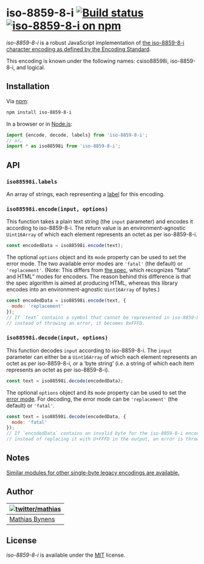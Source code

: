 # iso-8859-8-i [![Build status](https://github.com/mathiasbynens/iso-8859-8-i/workflows/run-checks/badge.svg)](https://github.com/mathiasbynens/iso-8859-8-i/actions?query=workflow%3Arun-checks) [![iso-8859-8-i on npm](https://img.shields.io/npm/v/iso-8859-8-i)](https://www.npmjs.com/package/iso-8859-8-i)

_iso-8859-8-i_ is a robust JavaScript implementation of [the iso-8859-8-i character encoding as defined by the Encoding Standard](https://encoding.spec.whatwg.org/#iso-8859-8-i).

This encoding is known under the following names: csiso88598i, iso-8859-8-i, and logical.

## Installation

Via [npm](https://www.npmjs.com/):

```bash
npm install iso-8859-8-i
```

In a browser or in [Node.js](https://nodejs.org/):

```js
import {encode, decode, labels} from 'iso-8859-8-i';
// or…
import * as iso88598i from 'iso-8859-8-i';
```

## API

### `iso88598i.labels`

An array of strings, each representing a [label](https://encoding.spec.whatwg.org/#label) for this encoding.

### `iso88598i.encode(input, options)`

This function takes a plain text string (the `input` parameter) and encodes it according to iso-8859-8-i. The return value is an environment-agnostic `Uint16Array` of which each element represents an octet as per iso-8859-8-i.

```js
const encodedData = iso88598i.encode(text);
```

The optional `options` object and its `mode` property can be used to set the error mode. The two available error modes are `'fatal'` (the default) or `'replacement'`. (Note: This differs from [the spec](https://encoding.spec.whatwg.org/#error-mode), which recognizes “fatal” and HTML” modes for encoders. The reason behind this difference is that the spec algorithm is aimed at producing HTML, whereas this library encodes into an environment-agnostic `Uint16Array` of bytes.)

```js
const encodedData = iso88598i.encode(text, {
  mode: 'replacement'
});
// If `text` contains a symbol that cannot be represented in iso-8859-8-i,
// instead of throwing an error, it becomes 0xFFFD.
```

### `iso88598i.decode(input, options)`

This function decodes `input` according to iso-8859-8-i. The `input` parameter can either be a `Uint16Array` of which each element represents an octet as per iso-8859-8-i, or a ‘byte string’ (i.e. a string of which each item represents an octet as per iso-8859-8-i).

```js
const text = iso88598i.decode(encodedData);
```

The optional `options` object and its `mode` property can be used to set the [error mode](https://encoding.spec.whatwg.org/#error-mode). For decoding, the error mode can be `'replacement'` (the default) or `'fatal'`.

```js
const text = iso88598i.decode(encodedData, {
  mode: 'fatal'
});
// If `encodedData` contains an invalid byte for the iso-8859-8-i encoding,
// instead of replacing it with U+FFFD in the output, an error is thrown.
```

## Notes

[Similar modules for other single-byte legacy encodings are available.](https://www.npmjs.com/browse/keyword/legacy-encoding)

## Author

| [![twitter/mathias](https://gravatar.com/avatar/24e08a9ea84deb17ae121074d0f17125?s=70)](https://twitter.com/mathias "Follow @mathias on Twitter") |
|---|
| [Mathias Bynens](https://mathiasbynens.be/) |

## License

_iso-8859-8-i_ is available under the [MIT](https://mths.be/mit) license.
